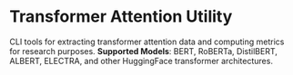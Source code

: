 # Transformer Attention Utility
CLI tools for extracting transformer attention data and computing metrics for research purposes.
**Supported Models**: BERT, RoBERTa, DistilBERT, ALBERT, ELECTRA, and other HuggingFace transformer architectures.

